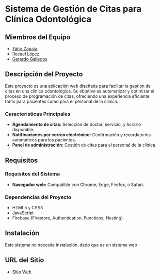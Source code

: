 # Sistema de Gestión de Citas para Clínica Odontológica

## **Miembros del Equipo**
- [Yahir Zapata](https://github.com/YahirZapata)
- [Rocael López](https://github.com/RocaelLC)
- [Gerardo Gallegos](https://github.com/GerchBBX)

## **Descripción del Proyecto**
Este proyecto es una aplicación web diseñada para facilitar la gestión de citas en una clínica odontológica. Su objetivo es automatizar y optimizar el proceso de programación de citas, ofreciendo una experiencia eficiente tanto para pacientes como para el personal de la clínica.  

### **Características Principales**
- **Agendamiento de citas:** Selección de doctor, servicio, y horario disponible.  
- **Notificaciones por correo electrónico:** Confirmación y recordatorios automáticos para los pacientes.  
- **Panel de administración:** Gestión de citas para el personal de la clínica.

## **Requisitos**
### **Requisitos del Sistema**
- **Navegador web:** Compatible con Chrome, Edge, Firefox, o Safari.  

### **Dependencias del Proyecto**
- HTML5 y CSS3
- JavaScript
- Firebase (Firestore, Authentication, Functions, Hosting)

## **Instalación**
Este sistema no necesita instalación, dado que es un sistema web
## **URL del Sitio**
- [Sitio Web](https://convert-cd82a.web.app/)
